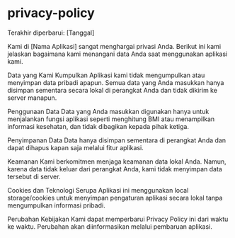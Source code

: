 # privacy-policy

Terakhir diperbarui: [Tanggal]

Kami di [Nama Aplikasi] sangat menghargai privasi Anda. Berikut ini kami jelaskan bagaimana kami menangani data Anda saat menggunakan aplikasi kami.

Data yang Kami Kumpulkan
Aplikasi kami tidak mengumpulkan atau menyimpan data pribadi apapun. Semua data yang Anda masukkan hanya disimpan sementara secara lokal di perangkat Anda dan tidak dikirim ke server manapun.

Penggunaan Data
Data yang Anda masukkan digunakan hanya untuk menjalankan fungsi aplikasi seperti menghitung BMI atau menampilkan informasi kesehatan, dan tidak dibagikan kepada pihak ketiga.

Penyimpanan Data
Data hanya disimpan sementara di perangkat Anda dan dapat dihapus kapan saja melalui fitur aplikasi.

Keamanan
Kami berkomitmen menjaga keamanan data lokal Anda. Namun, karena data tidak keluar dari perangkat Anda, kami tidak menyimpan data tersebut di server.

Cookies dan Teknologi Serupa
Aplikasi ini menggunakan local storage/cookies untuk menyimpan pengaturan aplikasi secara lokal tanpa mengumpulkan informasi pribadi.

Perubahan Kebijakan
Kami dapat memperbarui Privacy Policy ini dari waktu ke waktu. Perubahan akan diinformasikan melalui pembaruan aplikasi.
